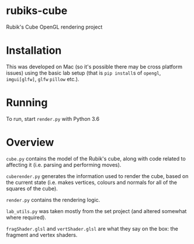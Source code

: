 # rubiks-cube
Rubik's Cube OpenGL rendering project

# Installation

This was developed on Mac (so it's possible there may be cross platform issues) using the basic lab setup (that is `pip install`s of `opengl`, `imgui[glfw]`, `glfw` `pillow` etc.).

# Running

To run, start `render.py` with Python 3.6

# Overview

`cube.py` contains the model of the Rubik's cube, along with code related to affecting it (i.e. parsing and performing moves).

`cuberender.py` generates the information used to render the cube, based on the current state (i.e. makes vertices, colours and normals for all of the squares of the cube).

`render.py` contains the rendering logic.

`lab_utils.py` was taken mostly from the set project (and altered somewhat where required).

`fragShader.glsl` and `vertShader.glsl` are what they say on the box: the fragment and vertex shaders.